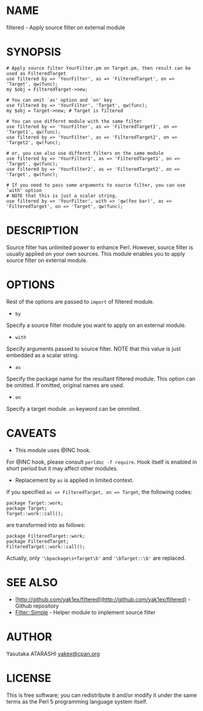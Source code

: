 # NAME

filtered - Apply source filter on external module

# SYNOPSIS

    # Apply source filter YourFilter.pm on Target.pm, then result can be used as FilteredTarget
    use filtered by => 'YourFilter', as => 'FilteredTarget', on => 'Target', qw(func);
    my $obj = FilteredTarget->new;

    # You can omit `as' option and `on' key
    use filtered by => 'YourFilter', 'Target', qw(func);
    my $obj = Target->new; # Target is filtered

    # You can use differnt module with the same filter
    use filtered by => 'YourFilter', as => 'FilteredTarget1', on => 'Target1', qw(func);
    use filtered by => 'YourFilter', as => 'FilteredTarget2', on => 'Target2', qw(func);

    # or, you can also use differnt filters on the same module
    use filtered by => 'YourFilter1', as => 'FilteredTarget1', on => 'Target', qw(func);
    use filtered by => 'YourFilter2', as => 'FilteredTarget2', on => 'Target', qw(func);

    # If you need to pass some arguments to source filter, you can use `with' option
    # NOTE that this is just a scalar string.
    use filtered by => 'YourFilter', with => 'qw(foo bar)', as => 'FilteredTarget', on => 'Target', qw(func);

# DESCRIPTION

Source filter has unlimited power to enhance Perl.
However, source filter is usually applied on your own sources.
This module enables you to apply source filter on external module.

# OPTIONS

Rest of the options are passed to `import` of filtered module.

- `by`

Specify a source filter module you want to apply on an external module.

- `with`

Specify arguments passed to source filter.  NOTE that this value is just embedded as a scalar string.

- `as`

Specify the package name for the resultant filtered module.
This option can be omitted. If omitted, original names are used.

- `on`

Specify a target module. `on` keyword can be ommited. 

# CAVEATS

- This module uses @INC hook.

For @INC hook, please consult `perldoc -f require`. Hook itself is enabled in short period but it may affect other modules.

- Replacement by `as` is applied in limited context.

If you specified `as => FilteredTarget, on => Target`, the following codes:

    package Target::work;
    package Target;
    Target::work::call();

are transformed into as follows:

    package FilteredTarget::work;
    package FilteredTarget;
    FilteredTarget::work::call();

Actually, only `'\bpackage\s+Target\b'` and `'\bTarget::\b'` are replaced.

# SEE ALSO

- [http://github.com/yak1ex/filtered](http://github.com/yak1ex/filtered) - Github repository
- [Filter::Simple](http://search.cpan.org/perldoc?Filter::Simple) - Helper module to implement source filter

# AUTHOR

Yasutaka ATARASHI <yakex@cpan.org>

# LICENSE

This is free software; you can redistribute it and/or modify it under
the same terms as the Perl 5 programming language system itself.
